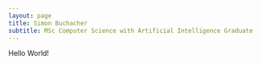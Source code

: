 ```yaml
---
layout: page
title: Simon Buchacher
subtitle: MSc Computer Science with Artificial Intelligence Graduate
---
```


Hello World!

